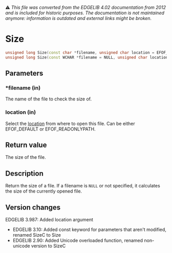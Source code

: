 :warning: _This file was converted from the EDGELIB 4.02 documentation from 2012 and is included for historic purposes. The documentation is not maintained anymore: information is outdated and external links might be broken._

# Size


```c++
unsigned long Size(const char *filename, unsigned char location = EFOF_DEFAULT) 
unsigned long Size(const WCHAR *filename = NULL, unsigned char location = EFOF_DEFAULT)
```

## Parameters
### *filename (in)
The name of the file to check the size of.

### location (in)
Select the [location](classefile_definitions.md) from where to open this file. Can be either EFOF_DEFAULT or EFOF_READONLYPATH.

## Return value
The size of the file.

## Description
Return the size of a file. If a filename is `NULL` or not specified, it calculates the size of the currently opened file.

## Version changes
EDGELIB 3.987: Added location argument 
- EDGELIB 3.10: Added const keyword for parameters that aren't modified, renamed SizeC to Size 
- EDGELIB 2.90: Added Unicode overloaded function, renamed non-unicode version to SizeC

